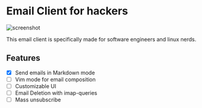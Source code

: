 # Email Client for hackers

![screenshot](https://i.ibb.co/bKrxVbq/Screenshot-2023-11-05-at-6-59-17-PM.png)

This email client is specifically made for software engineers and linux nerds.

## Features

- [x] Send emails in Markdown mode
- [ ] Vim mode for email composition
- [ ] Customizable UI
- [ ] Email Deletion with imap-queries
- [ ] Mass unsubscribe
